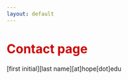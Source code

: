 ```yaml
---
layout: default
---
```


<h1 style="color: #cc0000;">Contact page</h1>
[first initial][last name][at]hope[dot]edu